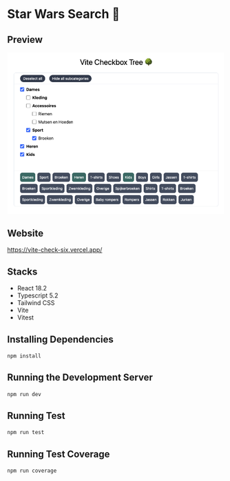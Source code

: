 # Star Wars Search 🌳

## Preview

[![Preview](https://github.com/hengleeyi/vite-check/blob/main/preview.png?raw=true)](http://github.com/hengleeyi/vite-check/)

## Website

https://vite-check-six.vercel.app/

## Stacks
- React 18.2
- Typescript 5.2
- Tailwind CSS
- Vite
- Vitest

## Installing Dependencies

```bash
npm install
```

## Running the Development Server

```bash
npm run dev
```

## Running Test
```bash
npm run test
```

## Running Test Coverage
```bash
npm run coverage
```
